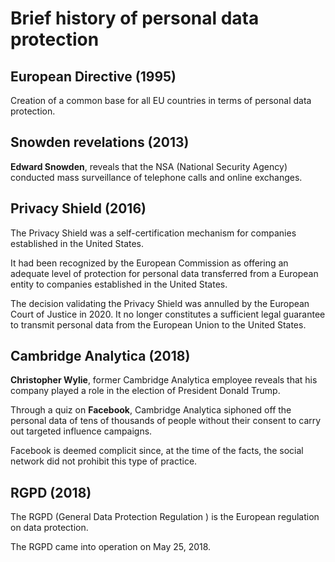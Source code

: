 # Brief history of personal data protection

## European Directive (1995)

Creation of a common base for all EU countries in terms of personal data protection.

## Snowden revelations (2013)

**Edward Snowden**, reveals that the NSA (National Security Agency) conducted mass surveillance of telephone calls and online exchanges.

## Privacy Shield (2016)

The Privacy Shield was a self-certification mechanism for companies established in the United States.

It had been recognized by the European Commission as offering an adequate level of protection for personal data transferred from a European entity to companies established in the United States.

The decision validating the Privacy Shield was annulled by the European Court of Justice in 2020. It no longer constitutes a sufficient legal guarantee to transmit personal data from the European Union to the United States.

## Cambridge Analytica (2018)

**Christopher Wylie**, former Cambridge Analytica employee reveals that his company played a role in the election of President Donald Trump.

Through a quiz on **Facebook**, Cambridge Analytica siphoned off the personal data of tens of thousands of people
without their consent to carry out targeted influence campaigns.

Facebook is deemed complicit since, at the time of the facts, the social network did not prohibit this type of practice.

## RGPD (2018)

The RGPD (General Data Protection Regulation ) is the European regulation on data protection.

The RGPD came into operation on May 25, 2018.